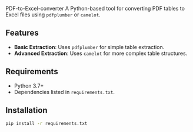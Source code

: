 PDF-to-Excel-converter
A Python-based tool for converting PDF tables to Excel files using `pdfplumber` or `camelot`.

## Features
- **Basic Extraction**: Uses `pdfplumber` for simple table extraction.
- **Advanced Extraction**: Uses `camelot` for more complex table structures.

## Requirements
- Python 3.7+
- Dependencies listed in `requirements.txt`.

## Installation
```bash
pip install -r requirements.txt
